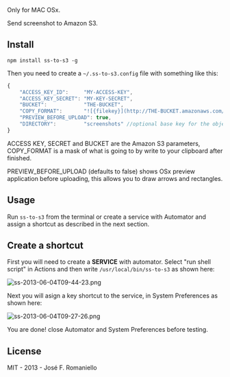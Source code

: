 Only for MAC OSx.

Send screenshot to Amazon S3.

## Install

	npm install ss-to-s3 -g

Then you need to create a `~/.ss-to-s3.config` file with something like this:

~~~javascript
{
	"ACCESS_KEY_ID":     "MY-ACCESS-KEY",
	"ACCESS_KEY_SECRET": "MY-KEY-SECRET",
	"BUCKET":            "THE-BUCKET",
	"COPY_FORMAT":       "![{filekey}](http://THE-BUCKET.amazonaws.com/{filekey})",
	"PREVIEW_BEFORE_UPLOAD": true,
	"DIRECTORY":         "screenshots" //optional base key for the objets in s3.
}
~~~

ACCESS KEY, SECRET and BUCKET are the Amazon S3 parameters, COPY_FORMAT is a mask of what is going to by write to your clipboard after finished.

PREVIEW_BEFORE_UPLOAD (defaults to false) shows OSx preview application before uploading, this allows you to draw arrows and rectangles.

## Usage

Run `ss-to-s3` from the terminal or create a service with Automator and assign a shortcut as described in the next section.


## Create a shortcut

First you will need to create a __SERVICE__ with automator. Select "run shell script" in Actions and then write `/usr/local/bin/ss-to-s3` as shown here:

![ss-2013-06-04T09-44-23.png](http://blog.auth0.com.s3.amazonaws.com/ss-2013-06-04T09-44-23.png)

Next you will asign a key shortcut to the service, in System Preferences as shown here:

![ss-2013-06-04T09-27-26.png](http://blog.auth0.com.s3.amazonaws.com/ss-2013-06-04T09-27-26.png)


You are done! close Automator and System Preferences before testing.

## License

MIT - 2013 - José F. Romaniello